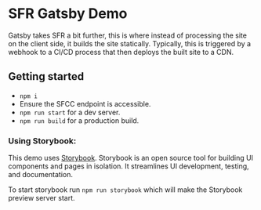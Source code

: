 # SFR Gatsby Demo

Gatsby takes SFR a bit further, this is where instead of processing the site on the client side, 
it builds the site statically. Typically, this is triggered by a webhook to a CI/CD process that 
then deploys the built site to a CDN.

## Getting started

- `npm i`
- Ensure the SFCC endpoint is accessible.
- `npm run start` for a dev server.
- `npm run build` for a production build.

### Using Storybook:

This demo uses [Storybook](https://storybook.js.org/). Storybook is an open source tool for building
UI components and pages in isolation. It streamlines UI development, testing, and documentation.

To start storybook run `npm run storybook` which will make the Storybook preview server start.
